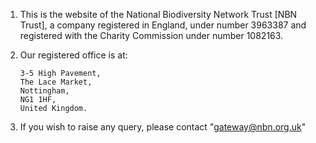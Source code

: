 1.  This is the website of the National Biodiversity Network Trust [NBN Trust], 
    a company registered in England, under number 3963387 and registered with 
    the Charity Commission under number 1082163.

2.	Our registered office is at: 
 
        3-5 High Pavement,  
        The Lace Market,  
        Nottingham,  
        NG1 1HF,  
        United Kingdom.

3.  If you wish to raise any query, please contact "gateway@nbn.org.uk"